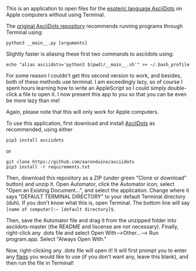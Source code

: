 This is an application to open files for the [esoteric language AsciiDots](https://github.com/aaronduino/asciidots) on Apple computers without using Terminal.

The [original AsciiDots repository](https://github.com/aaronduino/asciidots#installing) recommends running programs through Terminal using:
```
python3 __main__.py [arguments]
```
Slightly faster is aliasing these first two commands to asciidots using:
```
echo "alias asciidots='python3 $(pwd)/__main__.sh'" >> ~/.bash_profile
```
For some reason I couldn't get this second version to work, and besides, both of these methods use terminal. I am exceedingly lazy, so of course I spent hours learning how to write an AppleScript so I could simply double-click a file to open it. I now present this app to you so that you can be even be more lazy than me!

Again, please note that this will only work for Apple computers.

To use this application, first download and install [AsciiDots](https://github.com/aaronduino/asciidots#installing) as recommended, using either
```
pip3 install asciidots
```
or
```
git clone https://github.com/aaronduino/asciidots
pip3 install -r requirements.txt
```
Then, download this repository as a ZIP (under green "Clone or download" button) and unzip it. Open Automator, click the Automator icon, select "Open an Existing Document...", and select the application. Change where it says "DEFAULT TERMINAL DIRECTORY" to your default Terminal directory (duh). If you don't know what this is, open Terminal. The bottom line will say `[name of computer]:~ [default directory]$`.

Then, save the Automator file and drag it from the unzipped folder into asciidots-master (the README and liscense are not necessary). Finally, right-click any .dots file and select Open With-->Other...--> Run program.app. Select "Always Open With."

Now, right-clicking any .dots file will open it! It will first prompt you to enter any [flags](https://github.com/aaronduino/asciidots#using-the-interpreter) you would like to use (if you don't want any, leave this blank), and then run the file in Terminal!
